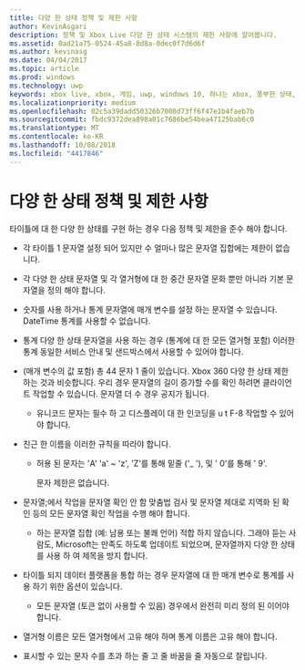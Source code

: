 ```yaml
---
title: 다양 한 상태 정책 및 제한 사항
author: KevinAsgari
description: 정책 및 Xbox Live 다양 한 상태 시스템의 제한 사항에 알아봅니다.
ms.assetid: 0ad21a75-0524-45a8-8d8a-0dec0f7d6d6f
ms.author: kevinasg
ms.date: 04/04/2017
ms.topic: article
ms.prod: windows
ms.technology: uwp
keywords: xbox live, xbox, 게임, uwp, windows 10, 하나는 xbox, 풍부한 상태, 정책
ms.localizationpriority: medium
ms.openlocfilehash: 02c5a39dadd50326b7008d73ff6f47e1b4faeb7b
ms.sourcegitcommit: fbdc9372dea898a01c7686be54bea47125bab6c0
ms.translationtype: MT
ms.contentlocale: ko-KR
ms.lasthandoff: 10/08/2018
ms.locfileid: "4417846"
---
```

# <a name="rich-presence-policies-and-limitations"></a>다양 한 상태 정책 및 제한 사항

타이틀에 대 한 다양 한 상태를 구현 하는 경우 다음 정책 및 제한을 준수 해야 합니다.

-   각 타이틀 1 문자열 설정 되어 있지만 수 얼마나 많은 문자열 집합에는 제한이 없습니다.
-   각 다양 한 상태 문자열 및 각 열거형에 대 한 중간 문자열 문화 뿐만 아니라 기본 문자열을 정의 해야 합니다.
-   숫자를 사용 하거나 통계 문자열에 매개 변수를 설정 하는 문자열 수 있습니다. DateTime 통계를 사용할 수 없습니다.
-   통계 다양 한 상태 문자열을 사용 하는 경우 (통계에 대 한 모든 열거형 포함) 이러한 통계 동일한 서비스 안내 및 샌드박스에서 사용할 수 있어야 합니다.
-   (매개 변수의 값 포함) 총 44 문자 1 줄이 있습니다. Xbox 360 다양 한 상태 제한 하는 것과 비슷합니다. 우리 경우 문자열의 길이 증가할 수를 확인 하려면 클라이언트 작업할 수 있습니다. 문자열 더 수 경우 공지가 됩니다.
    -   유니코드 문자는 필수 하 고 디스플레이 대 한 인코딩을 u t F-8 작업할 수 있어야 합니다.
-   친근 한 이름을 이러한 규칙을 따라야 합니다.
    -   허용 된 문자는 'A' 'a' ~ 'z', 'Z'를 통해 밑줄 ('\_ '), 및 ' 0'를 통해 ' 9'.

        문자 제한은 없습니다.

-   문자열;에서 작업을 문자열 확인 안 함 맞춤법 검사 및 문자열 제대로 지역화 된 확인 등의 모든 문자열 확인 작업을 수행 해야 합니다.
    -   하는 문자열 집합 (예: 남용 또는 불쾌 언어) 적합 하지 않습니다. 그래야 듣는 사람도, Microsoft는 만족도 하도록 업데이트 되었으며, 문자열까지 다양 한 상태를 사용 하 여 제목을 방지 합니다.
-   타이틀 되지 데이터 플랫폼을 통합 하는 경우 문자열에 대 한 매개 변수로 통계를 사용 하기 위한 옵션이 있습니다.
    -   모든 문자열 (토큰 없이 사용할 수 있음) 경우에서 완전히 미리 정의 된 이어야 합니다.
-   열거형 이름은 모든 열거형에서 고유 해야 하며 통계 이름은 고유 해야 합니다.
-   표시할 수 있는 문자 수를 초과 하는 줄 고 줄 바꿈을 줄 자동으로 잘립니다.
